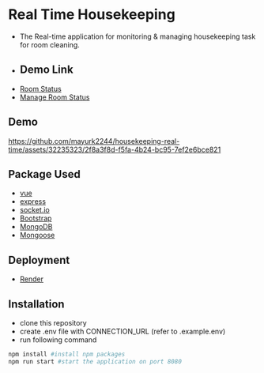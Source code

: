 # Real Time Housekeeping

- The Real-time application for monitoring & managing housekeeping task for room cleaning.
- ## Demo Link
- [Room Status](https://housekeeping-real-time.onrender.com/)
- [Manage Room Status](https://housekeeping-real-time.onrender.com/manage-rooms)

## Demo
https://github.com/mayurk2244/housekeeping-real-time/assets/32235323/2f8a3f8d-f5fa-4b24-bc95-7ef2e6bce821



## Package Used

- [vue](https://vuejs.org/)
- [express](https://expressjs.com/)
- [socket.io](https://socket.io/)
- [Bootstrap](https://getbootstrap.com/)
- [MongoDB](https://www.mongodb.com/atlas/database)
- [Mongoose](https://www.npmjs.com/package/mongoose)

## Deployment

- [Render](https://render.com/)

## Installation

- clone this repository
- create .env file with CONNECTION_URL (refer to .example.env)
- run following command

```bash
npm install #install npm packages
npm run start #start the application on port 8080
```
